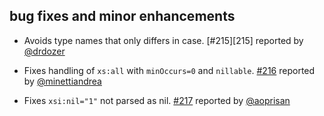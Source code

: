 ## bug fixes and minor enhancements

- Avoids type names that only differs in case. [#215][215] reported by [@drdozer][@drdozer]
- Fixes handling of `xs:all` with `minOccurs=0` and `nillable`. [#216][216] reported by [@minettiandrea][@minettiandrea]
- Fixes `xsi:nil="1"` not parsed as nil. [#217][217] reported by [@aoprisan][@aoprisan]

  [216]: https://github.com/eed3si9n/scalaxb/issues/216
  [217]: https://github.com/eed3si9n/scalaxb/issues/217
  [@minettiandrea]: https://github.com/minettiandrea
  [@aoprisan]: https://github.com/aoprisan
  [@drdozer]: https://github.com/drdozer
